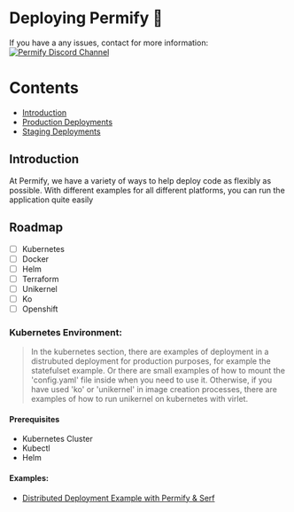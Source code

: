 # Deploying Permify 🚀

If you have a any issues, contact for more information:
<a href="https://discord.gg/MJbUjwskdH" target="_blank"><img src="https://img.shields.io/discord/950799928047833088?style=for-the-badge&logo=discord&label=DISCORD" alt="Permify Discord Channel" /></a>

# Contents

* [Introduction](#introduction)
* [Production Deployments](#production-deployments)
* [Staging Deployments](#staging-deployments)

## Introduction

At Permify, we have a variety of ways to help deploy code as flexibly as possible. With different examples for all different platforms, you can run the application quite easily

## Roadmap

- [ ] Kubernetes
- [ ] Docker
- [ ] Helm
- [ ] Terraform
- [ ] Unikernel
- [ ] Ko
- [ ] Openshift

### Kubernetes Environment:
> In the kubernetes section, there are examples of deployment in a distrubuted deployment for production purposes, for example the statefulset example. Or there are small examples of how to mount the 'config.yaml' file inside when you need to use it. Otherwise, if you have used 'ko' or 'unikernel' in image creation processes, there are examples of how to run unikernel on kubernetes with virlet.

#### Prerequisites
* Kubernetes Cluster
* Kubectl
* Helm

#### Examples:
* [Distributed Deployment Example with Permify & Serf](https://github.com/Permify/deployment-patterns/tree/main/distributed-deployment-serf)










